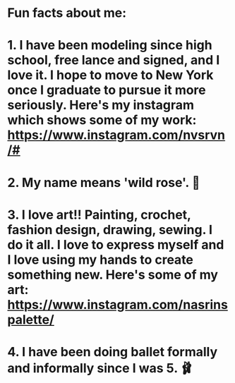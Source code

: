 # Fun facts about me:

# 1. I have been modeling since high school, free lance and signed, and I love it. I hope to move to New York once I graduate to pursue it more seriously. Here's my instagram which shows some of my work: https://www.instagram.com/nvsrvn/#

# 2. My name means 'wild rose'. 🌹

# 3. I love art!! Painting, crochet, fashion design, drawing, sewing. I do it all. I love to express myself and I love using my hands to create something new. Here's some of my art:  https://www.instagram.com/nasrinspalette/

# 4. I have been doing ballet formally and informally since I was 5. 🩰